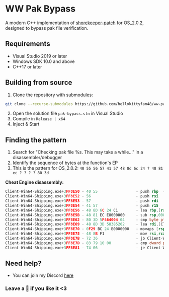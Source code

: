 # WW Pak Bypass
A modern C++ implementation of [shorekeeper-patch](https://github.com/thexeondev/shorekeeper-patch) for OS_2.0.2, designed to bypass pak file verification.

## Requirements
- Visual Studio 2019 or later
- Windows SDK 10.0 and above
- C++17 or later

## Building from source
1. Clone the repository with submodules:

```bash
git clone --recurse-submodules https://github.com/hellokittyfan48/ww-pak-bypass.git
```

2. Open the solution file `pak-bypass.sln` in Visual Studio
3. Compile in `Release | x64`
4. Inject & Start

## Finding the pattern
1. Search for "Checking pak file %s. This may take a while..." in a disassembler/debugger
2. Identify the sequence of bytes at the function's EP
3. This is the pattern for OS_2.0.2:  `40 55 56 57 41 57 48 8d 6c 24 ? 48 81 ec ? ? ? ? 80 3d`

**Cheat Engine disassembly:**
```asm
Client-Win64-Shipping.exe+3FF8E50 - 40 55                 - push rbp  --------------------- We scaninng for this
Client-Win64-Shipping.exe+3FF8E52 - 56                    - push rsi
Client-Win64-Shipping.exe+3FF8E53 - 57                    - push rdi
Client-Win64-Shipping.exe+3FF8E54 - 41 57                 - push r15
Client-Win64-Shipping.exe+3FF8E56 - 48 8D 6C 24 C1        - lea rbp,[rsp-3F]
Client-Win64-Shipping.exe+3FF8E5B - 48 81 EC E8000000     - sub rsp,000000E8
Client-Win64-Shipping.exe+3FF8E62 - 80 3D 5F464004 04     - cmp byte ptr [Client-Win64-Shipping.exe+83FD4C8],04
Client-Win64-Shipping.exe+3FF8E69 - 48 8D 3D 58385202     - lea rdi,[Client-Win64-Shipping.exe+651C6C8]
Client-Win64-Shipping.exe+3FF8E70 - 0F29 BC 24 B0000000   - movaps [rsp+000000B0],xmm7
Client-Win64-Shipping.exe+3FF8E78 - 48 8B F1              - mov rsi,rcx
Client-Win64-Shipping.exe+3FF8E7B - 72 36                 - jb Client-Win64-Shipping.exe+3FF8EB3
Client-Win64-Shipping.exe+3FF8E7D - 83 79 10 00           - cmp dword ptr [rcx+10],00
Client-Win64-Shipping.exe+3FF8E81 - 74 06                 - je Client-Win64-Shipping.exe+3FF8E89
```

## Need help?
- You can join my Discord [here](https://hellokittyfan48.github.io/)

### Leave a 🌟 if you like it <3
